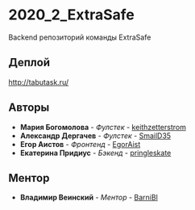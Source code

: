 # 2020_2_ExtraSafe
Backend репозиторий команды ExtraSafe

## Деплой

http://tabutask.ru/

## Авторы

* **Мария Богомолова** - *Фулстек* - [keithzetterstrom](https://github.com/keithzetterstrom)
* **Александр Дергачев** - *Фулстек* - [SmailD35](https://github.com/SmailD35)
* **Егор Аистов** - *Фронтенд* - [EgorAist](https://github.com/EgorAist)
* **Екатерина Придиус** - *Бэкенд* - [pringleskate](https://github.com/pringleskate)

## Ментор
* **Владимир Веинский** - *Ментор* - [BarniBl](https://github.com/BarniBl)
